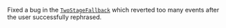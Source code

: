 Fixed a bug in the [`TwoStageFallback`](fallback-handoff.mdx#two-stage-fallback) which
reverted too many events after the user successfully rephrased.
